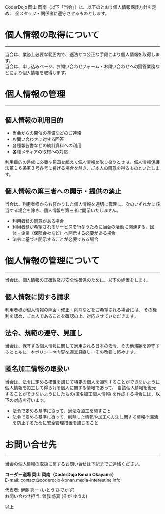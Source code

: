 <!--
  [title: プライバシー・ポリシー]
  [desc: CoderDojo 岡山 岡南 のプライバシーポリシー (個人情報保護方針) です。]
-->

CoderDojo 岡山 岡南（以下「当会」）は、以下のとおり個人情報保護方針を定め、
全スタッフ・関係者に遵守させるものとします。

# 個人情報の取得について
---

当会は、業務上必要な範囲内で、適法かつ公正な手段により個人情報を取得します。  
当会は、申し込みページ、お問い合わせフォーム・お問い合わせへの回答業務などにより個人情報を取得します。


# 個人情報の管理
---

## 個人情報の利用目的

- 当会からの開催の準備などのご連絡
- お問い合わせに対する回答
- 各種報告書などの統計資料への利用
- 各種メディアの取材への対応

利用目的の達成に必要な範囲を超えて個人情報を取り扱うときは、個人情報保護法第１６条第３号各号に掲げる場合を除き、ご本人の同意を得るものといたします。

## 個人情報の第三者への開示・提供の禁止
当会は、利用者様からお預かりした個人情報を適切に管理し、次のいずれかに該当する場合を除き、個人情報を第三者に開示いたしません。

- 利用者様の同意がある場合
- 利用者様が希望されるサービスを行なうために当会の活動に関連する、団体・企業（保険会社など）へ開示する必要がある場合
- 法令に基づき開示することが必要である場合

# 個人情報の管理について
---
当会は、個人情報の正確性及び安全性確保のために、以下の処置をします。

## 個人情報に関する請求
利用者様が個人情報の照会・修正・削除などをご希望される場合には、
その権利を認め、ご本人であることを確認の上、対応させていただきます。

## 法令、規範の遵守、見直し
当会は、保有する個人情報に関して適用される日本の法令、その他規範を遵守するとともに、本ポリシーの内容を適宜見直し、その改善に努めます。

## 匿名加工情報の取扱い
当会は、法令に定める措置を講じて特定の個人を識別することができないように個人情報を加工して得られる個人に関する情報であって、
当該個人情報を復元することができないようにしたもの(匿名加工個人情報) を作成する場合には、以下の対応を行います。

- 法令で定める基準に従って、適法な加工を施すこと
- 法令で定める基準に従って、削除した情報や加工の方法に関する情報の漏洩を防止するために安全管理措置を講じること

# お問い合せ先
---
当会の個人情報の取扱に関するお問い合せは下記までご連絡ください。

**コーダー道場 岡山 岡南（CoderDojo Konan Okayama）**  
E-mail: contact@coderdojo-konan.media-interesting.info

代表者: 伊藤 秀一 (いとう ひでかず)  
お問い合わせ担当: 曽我 悠真 (そが ゆうま)

以上
